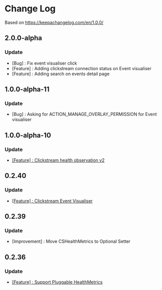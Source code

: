 # Change Log

Based on https://keepachangelog.com/en/1.0.0/

## 2.0.0-alpha

### Update
- [Bug] : Fix event visualiser click
- [Feature] : Adding clickstream connection status on Event visualiser
- [Feature] : Adding search on events detail page 

## 1.0.0-alpha-11

### Update
- [Bug] : Asking for ACTION_MANAGE_OVERLAY_PERMISSION for Event visualiser

## 1.0.0-alpha-10

### Update
- [[Feature] : Clickstream health observation v2](https://github.com/gojek/clickstream-android/discussions/18)

## 0.2.40

### Update
- [[Feature] : Clickstream Event Visualiser](https://github.com/gojek/clickstream-android#event-visualiser)

## 0.2.39

### Update
- [Improvement] : Move CSHealthMetrics to Optional Setter


## 0.2.36

### Update
- [[Feature] : Support Pluggable HealthMetrics](https://github.com/gojek/clickstream-android/discussions/6)